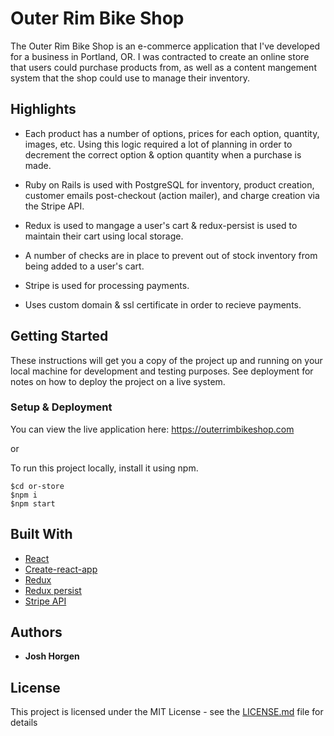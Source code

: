 # Outer Rim Bike Shop

The Outer Rim Bike Shop is an e-commerce application that I've developed for a business in Portland, OR. I was contracted to create an online store that users could purchase products from, as well as a content mangement system that the shop could use to manage their inventory. 

## Highlights

* Each product has a number of options, prices for each option, quantity, images, etc. Using this logic required a lot of planning in order to decrement the correct option & option quantity when a purchase is made.

* Ruby on Rails is used with PostgreSQL for inventory, product creation, customer emails post-checkout (action mailer), and charge creation via the Stripe API.

* Redux is used to mangage a user's cart & redux-persist is used to maintain their cart using local storage.

* A number of checks are in place to prevent out of stock inventory from being added to a user's cart.

* Stripe is used for processing payments.

* Uses custom domain & ssl certificate in order to recieve payments.


## Getting Started

These instructions will get you a copy of the project up and running on your local machine for development and testing purposes. See deployment for notes on how to deploy the project on a live system.


### Setup & Deployment
You can view the live application here: https://outerrimbikeshop.com

or

To run this project locally, install it using npm.

```
$cd or-store
$npm i
$npm start
```

## Built With

* [React](https://reactjs.org/)
* [Create-react-app](https://www.npmjs.com/package/create-react-app)
* [Redux](https://www.npmjs.com/package/redux)
* [Redux persist](https://www.npmjs.com/package/redux-persist)
* [Stripe API](https://stripe.com/)


## Authors

* **Josh Horgen**

## License

This project is licensed under the MIT License - see the [LICENSE.md](LICENSE.md) file for details
